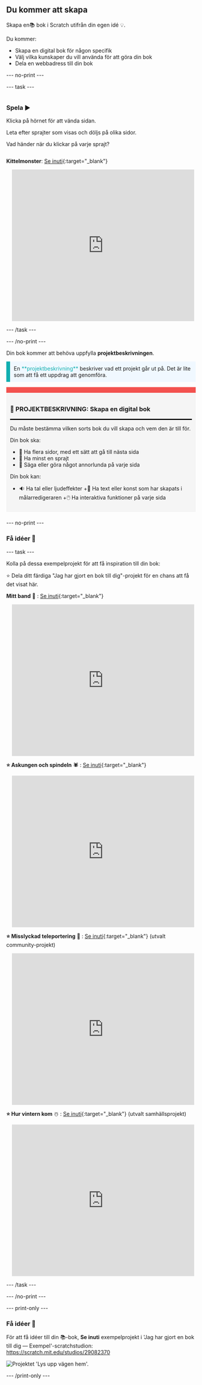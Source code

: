 ## Du kommer att skapa

Skapa en📚 bok i Scratch utifrån din egen idé 💡.

Du kommer:

+ Skapa en digital bok för någon specifik
+ Välj vilka kunskaper du vill använda för att göra din bok
+ Dela en webbadress till din bok

--- no-print ---

--- task ---

<div style="display: flex; flex-wrap: wrap">
<div style="flex-basis: 200px; flex-grow: 1">

### Spela ▶️ 

Klicka på hörnet för att vända sidan.

Leta efter sprajter som visas och döljs på olika sidor.
  
Vad händer när du klickar på varje sprajt?

</div>
<div>
  
**Kittelmonster**: [Se inuti](https://scratch.mit.edu/projects/827412358/editor){:target="_blank"}
<div class="scratch-preview" style="margin-left: 15px;">
  <iframe allowtransparency="true" width="485" height="402" src="https://scratch.mit.edu/projects/embed/827412358/?autostart=false" frameborder="0"></iframe>
</div>

</div>
</div>

--- /task ---

--- /no-print ---

Din bok kommer att behöva uppfylla **projektbeskrivningen**.

<p style="border-left: solid; border-width:10px; border-color: #0faeb0; background-color: aliceblue; padding: 10px;">
En <span style="color: #0faeb0">**projektbeskrivning**</span> beskriver vad ett projekt går ut på. Det är lite som att få ett uppdrag att genomföra.
</p>

<div style="border-top: 15px solid #f3524f; background-color: whitesmoke; margin-bottom: 20px; padding: 10px;">

### 🎯 PROJEKTBESKRIVNING: Skapa en **digital bok**
<hr style="border-top: 2px solid black;">

Du måste bestämma vilken sorts bok du vill skapa och vem den är till för. 

Din bok ska:
+ 📃 Ha flera sidor, med ett sätt att gå till nästa sida
+ 🐢 Ha minst en sprajt
+ 💬 Säga eller göra något annorlunda på varje sida

Din bok kan:
+ 🔉 Ha tal eller ljudeffekter 
+🎨 Ha text eller konst som har skapats i målarredigeraren
+🖱️ Ha interaktiva funktioner på varje sida
</div>

--- no-print ---

### Få idéer 💭

--- task ---

Kolla på dessa exempelprojekt för att få inspiration till din bok:

⭐ Dela ditt färdiga "Jag har gjort en bok till dig"-projekt för en chans att få det visat här.

**Mitt band** 🎸 : [Se inuti](https://scratch.mit.edu/projects/724148783/editor){:target="_blank"}
<div class="scratch-preview" style="margin-left: 15px;">
  <iframe allowtransparency="true" width="485" height="402" src="https://scratch.mit.edu/projects/embed/724148783/?autostart=false" frameborder="0"></iframe>
</div>

**⭐ Askungen och spindeln** 🕷️ : [Se inuti](https://scratch.mit.edu/projects/799448516/editor){:target="_blank"}
<div class="scratch-preview" style="margin-left: 15px;">
  <iframe allowtransparency="true" width="485" height="402" src="https://scratch.mit.edu/projects/embed/799448516/?autostart=false" frameborder="0"></iframe>
</div>

**⭐ Misslyckad teleportering** 🚀 : [Se inuti](https://scratch.mit.edu/projects/793833913/editor){:target="_blank"} (utvalt community-projekt)
<div class="scratch-preview" style="margin-left: 15px;">
  <iframe allowtransparency="true" width="485" height="402" src="https://scratch.mit.edu/projects/embed/793833913/?autostart=false" frameborder="0"></iframe>
</div>

**⭐ Hur vintern kom** ☃️ : [Se inuti](https://scratch.mit.edu/projects/707648744/editor){:target="_blank"} (utvalt samhällsprojekt)
<div class="scratch-preview" style="margin-left: 15px;">
  <iframe allowtransparency="true" width="485" height="402" src="https://scratch.mit.edu/projects/embed/707648744/?autostart=false" frameborder="0"></iframe>
</div>

--- /task ---

--- /no-print ---

--- print-only ---

### Få idéer 💭

För att få idéer till din 📚-bok, **Se inuti** exempelprojekt i 'Jag har gjort en bok till dig — Exempel'-scratchstudion: https://scratch.mit.edu/studios/29082370

![Projektet 'Lys upp vägen hem'.](images/showcase_static.png)

--- /print-only ---


